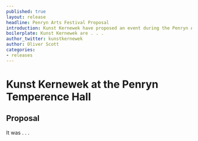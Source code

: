 ```yaml
---
published: true
layout: release
headline: Penryn Arts Festival Proposal
introduction: Kunst Kernewek have proposed an event during the Penryn Art Festival being held in July 2013
boilerplate: Kunst Kernewek are . . .
author_twitter: kunstkernewek
author: Oliver Scott
categories:
- releases   
---
```


# Kunst Kernewek at the Penryn Temperence Hall

## Proposal

It was . . .